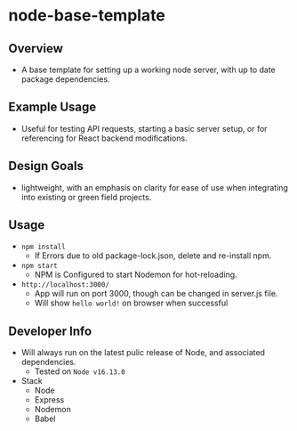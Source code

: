 # node-base-template

## Overview
- A base template for setting up a working node server, with up to date package dependencies.

## Example Usage
- Useful for testing API requests, starting a basic server setup, or for referencing for React backend modifications.

## Design Goals
- lightweight, with an emphasis on clarity for ease of use when integrating into existing or green field projects.

## Usage
- `npm install`
  - If Errors due to old package-lock.json, delete and re-install npm.
- `npm start`
  - NPM is Configured to start Nodemon for hot-reloading.
- `http://localhost:3000/`
  - App will run on port 3000, though can be changed in server.js file.
  - Will show `hello world!` on browser when successful

## Developer Info
- Will always run on the latest pulic release of Node, and associated dependencies. 
  - Tested on `Node v16.13.0`
- Stack
  - Node
  - Express
  - Nodemon
  - Babel




